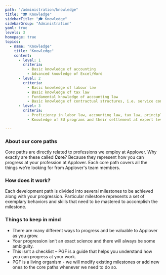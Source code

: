 ```yaml
---
path: "/administration/knowledge"
title: "🎓 Knowledge"
sidebarTitle: "🎓 Knowledge"
sidebarGroup: "Administration"
yaml: true
levels: 3
homepage: true
topics:
  - name: "Knowledge"
    title: "Knowledge"
    content:
      - level: 1
        criteria:
          - Basic knowledge of accounting 
          - Advanced knowledge of Excel/Word
      - level: 2
        criteria:
          - Basic knowledge of labour law 
          - Basic knowledge of tax law
          - Fundamental knowledge of accounting law
          - Basic knowledge of contractual structures, i.e. service contract, contract of employment, co-operation agreements
      - level: 3
        criteria:
          - Proficiency in labor law, accounting law, tax law, principles of concluding contracts and the construction of civil-law contracts
          - Knowledge of EU programs and their settlement at expert level

---
```

### About our core paths
Core paths are directly related to professions we employ at Applover. Why exactly are these called **Core**? Because they represent how you can progress at your profession at Applover. Each core path covers all the things we're looking for from Applover's team members.

### How does it work?
Each development path is divided into several milestones to be achieved along with your progression. Particular milestone represents a set of exemplary behaviors and skills that need to be mastered to accomplish the milestone.

### Things to keep in mind
- There are many different ways to progress and be valuable to Applover as you grow.
- Your progression isn’t an exact science and there will always be some ambiguity.
- This isn’t a checklist – PGF is a guide that helps you understand how you can progress at your work.
- PGF is a living organism - we will modify existing milestones or add new ones to the core paths whenever we need to do so.
